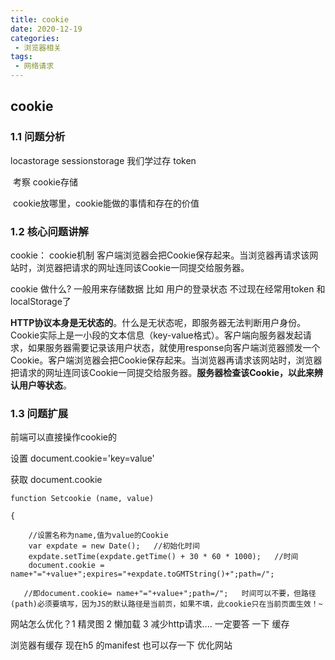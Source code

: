 ```yaml
---
title: cookie
date: 2020-12-19
categories:
 - 浏览器相关
tags: 
 - 网络请求
---
```


## cookie

### 1.1 问题分析

locastorage  sessionstorage  我们学过存 token

​     考察 cookie存储

​	cookie放哪里，cookie能做的事情和存在的价值

### 1.2 核心问题讲解

cookie： cookie机制 客户端浏览器会把Cookie保存起来。当浏览器再请求该网站时，浏览器把请求的网址连同该Cookie一同提交给服务器。



cookie 做什么? 一般用来存储数据  比如 用户的登录状态  不过现在经常用token 和localStorage了

**HTTP协议本身是无状态的**。什么是无状态呢，即服务器无法判断用户身份。Cookie实际上是一小段的文本信息（key-value格式）。客户端向服务器发起请求，如果服务器需要记录该用户状态，就使用response向客户端浏览器颁发一个Cookie。客户端浏览器会把Cookie保存起来。当浏览器再请求该网站时，浏览器把请求的网址连同该Cookie一同提交给服务器。**服务器检查该Cookie，以此来辨认用户等状态**。

### 1.3 问题扩展

前端可以直接操作cookie的

设置  document.cookie='key=value'

获取 document.cookie

```
function Setcookie (name, value)
 
{ 
 
    //设置名称为name,值为value的Cookie
    var expdate = new Date();   //初始化时间
    expdate.setTime(expdate.getTime() + 30 * 60 * 1000);   //时间
    document.cookie = name+"="+value+";expires="+expdate.toGMTString()+";path=/";
 
   //即document.cookie= name+"="+value+";path=/";   时间可以不要，但路径(path)必须要填写，因为JS的默认路径是当前页，如果不填，此cookie只在当前页面生效！~
```

网站怎么优化？1 精灵图 2 懒加载 3 减少http请求....  一定要答 一下 缓存

浏览器有缓存  现在h5 的manifest  也可以存一下 优化网站